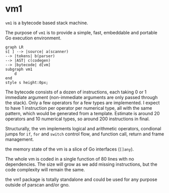 # vm1

`vm1` is a bytecode based stack machine.

The purpose of `vm1` is to provide a simple, fast, embeddable and
portable Go execution environment.

```mermaid
graph LR
s[ ] --> |source| a(scanner)
--> |tokens| b(parser)
--> |AST| c(codegen)
--> |bytecode| d[vm]
subgraph vm1
    d
end
style s height:0px;
```

The bytecode consists of a dozen of instructions, each taking 0 or 1
immediate argument (non-immediate arguments are only passed through the
stack). Only a few operators for a few types are implemented. I expect
to have 1 instruction per operator per numerical type, all with the same
pattern, which would be generated from a template. Estimate is around 20
operators and 10 numerical types, so around 200 instructions in final.

Structurally, the vm implements logical and arithmetic operators,
condional jumps for `if`, `for` and `switch` control flow, and function
call, return and frame management.

the memory state of the vm is a slice of Go interfaces (`[]any`).

The whole vm is coded in a single function of 80 lines with no
dependencies. The size will grow as we add missing instructions, but the
code complexity will remain the same.

the vm1 package is totally standalone and could be used for any purpose
outside of parscan and/or gno.
